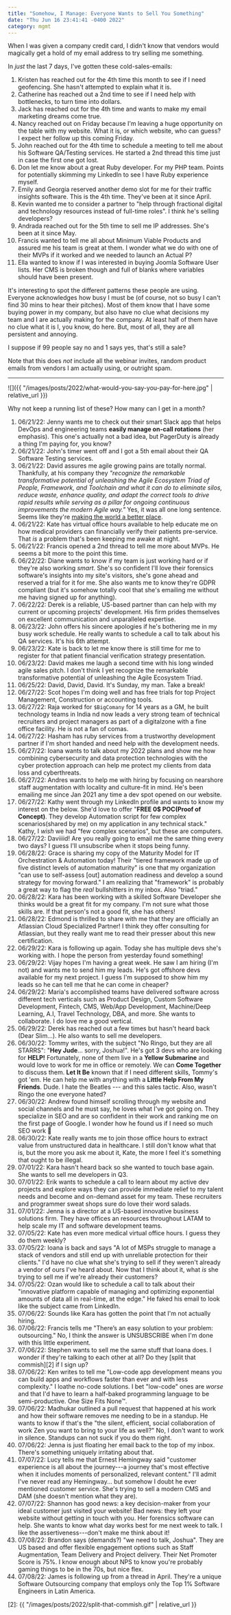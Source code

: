 ```yaml
---
title: "Somehow, I Manage: Everyone Wants to Sell You Something"
date: "Thu Jun 16 23:41:41 -0400 2022"
category: mgmt
---
```


When I was given a company credit card, I didn't know that vendors would
magically get a hold of my email address to try selling me something.

In _just_ the last 7 days, I've gotten these cold-sales-emails:

1. Kristen has reached out for the 4th time this month to see if I need
   geofencing. She hasn't attempted to explain what it is.
2. Catherine has reached out a 2nd time to see if I need help with
   bottlenecks, to turn time into dollars.
3. Jack has reached out for the 4th time and wants to make my email marketing
   dreams come true.
4. Nancy reached out on Friday because I'm leaving a huge opportunity on the
   table with my website. What it is, or which website, who can guess? I
   expect her follow up this coming Friday.
5. John reached out for the 4th time to schedule a meeting to tell me about
   his Software QA/Testing services. He started a 2nd thread this time just in
   case the first one got lost.
6. Don let me know about a great Ruby developer. For my PHP team. Points for
   potentially skimming my LinkedIn to see I have Ruby experience myself.
7. Emily and Georgia reserved another demo slot for me for their traffic
   insights software. This is the 4th time. They've been at it since April.
8. Kevin wanted me to consider a partner to "help through fractional digital
   and technology resources instead of full-time roles". I think he's selling
   developers?
9. Andrada reached out for the 5th time to sell me IP addresses. She's been at
   it since May.
10. Francis wanted to tell me all about Minimum Viable Products and assured me
    his team is great at them. I wonder what we do with one of their MVPs if
    it worked and we needed to launch an Actual P?
11. Ella wanted to know if I was interested in buying Joomla Software User
    lists. Her CMS is broken though and full of blanks where variables should
    have been present.

It's interesting to spot the different patterns these people are using.
Everyone acknowledges how busy I must be (of course, not so busy I can't find
30 mins to hear their pitches). Most of them know that I have some buying
power in my company, but also have no clue what decisions my team and I are
actually making for the company. At least half of them have no clue what it is
I, you know, do here. But, most of all, they are all persistent and annoying.

I suppose if 99 people say no and 1 says yes, that's still a sale?

Note that this does _not_ include all the webinar invites, random product
emails from vendors I am actually using, or outright spam.

---

![]({{ "/images/posts/2022/what-would-you-say-you-pay-for-here.jpg" | relative_url }})

Why not keep a running list of these? How many can I get in a month?

1. 06/21/22: Jenny wants me to check out their smart Slack app that helps
   DevOps and engineering teams **easily manage on-call rotations** (her
   emphasis). This one's actually not a bad idea, but PagerDuty is already a
   thing I'm paying for, you know?
2. 06/21/22: John's timer went off and I got a 5th email about their QA
   Software Testing services.
3. 06/21/22: David assures me agile growing pains are totally normal.
   Thankfully, at his company they _"recognize the remarkable transformative
   potential of unleashing the Agile Ecosystem Triad of People, Framework, and
   Toolchain and what it can do to eliminate silos, reduce waste, enhance
   quality, and adapt the correct tools to drive rapid results while serving
   as a pillar for ongoing continuous improvements the modern Agile way."_
   Yes, it was all one long sentence. Seems like they're [making the world a
   better place][1].
4. 06/21/22: Kate has virtual office hours available to help educate me on
   how medical providers can financially verify their patients pre-service.
   That _is_ a problem that's been keeping me awake at night.
5. 06/21/22: Francis opened a 2nd thread to tell me more about MVPs. He seems
   a bit more to the point this time.
6. 06/22/22: Diane wants to know if my team is just working hard or if they're
   also working _smart_. She's so confident I'll love their forensics
   software's insights into my site's visitors, she's gone ahead and reserved
   a trial for it for me. She also wants me to know they're GDPR compliant
   (but it's somehow totally cool that she's emailing me without me having
   signed up for anything).
7. 06/22/22: Derek is a reliable, US-based partner than can help with my
   current or upcoming projects' development. His firm prides themselves on
   excellent communication and unparalleled expertise.
8. 06/23/22: John offers his sincere apologies if he's bothering me in my busy
   work schedule. He really wants to schedule a call to talk about his QA
   services. It's his 6th attempt.
9. 06/23/22: Kate is back to let me know there is still time for me to
   register for that patient financial verification strategy presentation.
10. 06/23/22: David makes me laugh a second time with his long winded agile
    sales pitch. I don't think I yet recognize the remarkable transformative
    potential of unleashing the Agile Ecosystem Triad.
11. 06/25/22: David, David, David. It's Sunday, my man. Take a break!
12. 06/27/22: Scot hopes I'm doing well and has free trials for top Project
    Management, Construction or accounting tools.
13. 06/27/22: Raja worked for `$BigComany` for 14 years as a GM, he built
    technology teams in India nd now leads a very strong team of technical
    recruiters and project managers as part of a digitalzone with a fine
    office facility. He is not a fan of comas.
14. 06/27/22: Hasham has ruby services from a trustworthy development
    partner if I'm short handed and need help with the development needs.
15. 06/27/22: Ioana wants to talk about my 2022 plans and show me how
    combining cybersecurity and data protection technologies with the cyber
    protection approach can help me protect my clients from data loss and
    cyberthreats.
16. 06/27/22: Andres wants to help me with hiring by focusing on nearshore
    staff augmentation with locality and culture-fit in mind. He's been
    emailing me since Jan 2021 any time a dev spot opened on our website.
17. 06/27/22: Kathy went through my LinkedIn profile and wants to know my
    interest on the below. She'd love to offer "**FREE 0$ POC(Proof of
    Concept)**. They develop Automation script for few complex
    scenarios(shared by me) on my application in any technical stack." Kathy,
    I _wish_ we had "few complex scenarios", but these are computers.
18. 06/27/22: Daviiiid! Are you really going to email me the same thing every
    two days? I guess I'll unsubscribe when it stops being funny.
19. 06/28/22: Grace is sharing my copy of the Maturity Model for IT
    Orchestration & Automation today! Their "tiered framework made up of five
    distinct levels of automation maturity" is one that my organization "can
    use to self-assess [out] automation readiness and develop a sound strategy
    for moving forward." I am realizing that "framework" is probably a great
    way to flag the _real_ bullshitters in my inbox. Also "triad."
20. 06/28/22: Kara has been working with a skilled Software Developer she
    thinks would be a great fit for my company. I'm not sure what those skills
    are. If that person's not a good fit, she has others!
21. 06/28/22: Edmond is thrilled to share with me that they are officially an
    Atlassian Cloud Specialized Partner! I think they offer consulting for
    Atlassian, but they really want me to read their presser about this new
    certification.
22. 06/29/22: Kara is following up again. Today she has multiple devs she's
    working with. I hope the person from yesterday found something!
23. 06/29/22: Vijay hopes I'm having a great week. He saw I am hiring (I'm
    not) and wants me to send him my leads. He's got offshore devs available
    for my next project. I guess I'm supposed to show him my leads so he can
    tell me that he can come in cheaper?
24. 06/29/22: Maria's accomplished teams have delivered software across
    different tech verticals such as Product Design, Custom Software
    Development, Fintech, CMS, Web/App Development, Machine/Deep Learning,
    A.I, Travel Technology, DBA, and more. She wants to collaborate. I do love
    me a good vertical.
25. 06/29/22: Derek has reached out a few times but hasn't heard back (Dear
    Slim...). He also wants to sell me developers.
26. 06/30/22: Tommy writes, with the subject "No Ringo, but they are all
    STARRS":  "**Hey Jude**... sorry, Joshua!". He's got 3 devs who are
    looking for **HELP!** Fortunately, none of them live in a **Yellow
    Submarine** and would love to work for me in office or remotely. We can
    **Come Together** to discuss them. **Let It Be** known that if I need
    different skills, Tommy's got 'em. He can help me with anything with a
    **Little Help From My Friends**. Dude. I hate the Beatles --- and this
    sales tactic. Also, wasn't Ringo the one everyone hated?
27. 06/30/22: Andrew found himself scrolling through my website and social
    channels and he must say, he loves what I've got going on. They specialize
    in SEO and are so confident in their work and ranking me on the first page
    of Google. I wonder how he found us if I need so much SEO work 🤔
28. 06/30/22: Kate really wants me to join those office hours to extract value
    from unstructured data in healthcare. I still don't know what that is, but
    the more you ask me about it, Kate, the more I feel it's something that
    ought to be illegal.
29. 07/01/22: Kara hasn't heard back so she wanted to touch base again. She
    wants to sell me developers in Q3.
30. 07/01/22: Erik wants to schedule a call to learn about my active dev
    projects and explore ways they can provide immediate relief to my talent
    needs and become and on-demand asset for my team. These recruiters and
    programmer sweat shops sure do love their word salads.
31. 07/01/22: Jenna is a director at a US-based innovative business solutions
    firm. They have offices an resources throughout LATAM to help scale my IT
    and software development teams.
32. 07/05/22: Kate has even more medical virtual office hours. I guess they do
    them weekly?
33. 07/05/22: Ioana is back and says "A lot of MSPs struggle to manage a stack
    of vendors and still end up with unreliable protection for their clients."
    I'd have no clue what she's trying to sell if they weren't already a
    vendor of ours I've heard about. Now that I think about it, what _is_ she
    trying to sell me if we're already their customers?
34. 07/05/22: Ozan would like to schedule a call to talk about their
    "innovative platform capable of managing and optimizing exponential
    amounts of data all in real-time, at the edge." He faked his email to look
    like the subject came from LinkedIn.
35. 07/06/22: Sounds like Kara has gotten the point that I'm not actually
    hiring.
36. 07/06/22: Francis tells me "There’s an easy solution to your problem:
    outsourcing." No, I think the answer is UNSUBSCRIBE when I'm done with
    this little experiment.
37. 07/06/22: Stephen wants to sell me the same stuff that Ioana does. I
    wonder if they're talking to each other at all? Do they [split that
    commish][2] if I sign up?
38. 07/06/22: Ken writes to tell me "Low-code app development means you can
    build apps and workflows faster than ever and with less complexity." I
    loathe no-code solutions. I bet "low-code" ones are _worse_ and that I'd
    have to learn a half-baked programming language to be semi-productive. One
    Size Fits None™.
39. 07/06/22: Madhukar outlined a pull request that happened at his work and
    how their software removes me needing to be in a standup. He wants to know
    if that's the "the silent, efficient, social collaboration of work Zen you
    want to bring to your life as well?" No, I don't want to work in silence.
    Standups can not suck if you do them right.
40. 07/06/22: Jenna is just floating her email back to the top of my inbox.
    There's something uniquely irritating about that.
41. 07/07/22: Lucy tells me that Ernest Hemingway said "customer experience is
    all about the journey---a journey that's most effective when it includes
    moments of personalized, relevant content." I'll admit I've never read any
    Hemingway... but somehow I doubt he ever mentioned customer service. She's
    trying to sell a modern CMS and DAM (she doesn't mention what they are).
42. 07/07/22: Shannon has good news: a key decision-maker from your ideal
    customer just visited your website! Bad news: they left your website
    without getting in touch with you. Her forensics software can help. She
    wants to know what day works best for me next week to talk. I like the
    assertiveness---don't make me think about it!
43. 07/08/22: Brandon says (demands?) "we need to talk, Joshua". They are US
    based and offer flexible engagement options such as Staff Augmentation,
    Team Delivery and Project delivery. Their Net Promoter Score is 75%. I
    know enough about NPS to know you're probably gaming things to be in the
    70s, but nice flex.
44. 07/08/22: James is following up from a thread in April. They're a unique
    Software Outsourcing company that employs only the Top 1% Software
    Engineers in Latin America.

[1]: https://www.youtube.com/watch?v=B8C5sjjhsso
[2]: {{ "/images/posts/2022/split-that-commish.gif" | relative_url }}
